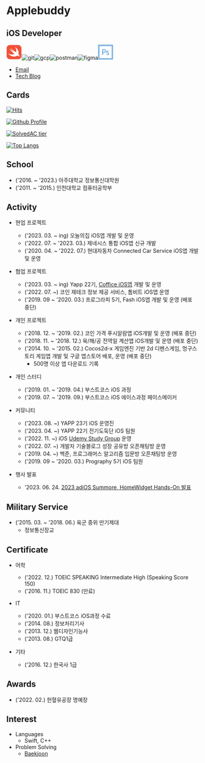 

# Applebuddy

## iOS Developer

<img src="https://raw.githubusercontent.com/devicons/devicon/master/icons/swift/swift-original.svg" alt="swift" width="40" height="40"/><img src="https://www.vectorlogo.zone/logos/git-scm/git-scm-icon.svg" alt="git" width="40" height="40"/><img src="https://www.vectorlogo.zone/logos/google_cloud/google_cloud-icon.svg" alt="gcp" width="40" height="40"/><img src="https://www.vectorlogo.zone/logos/getpostman/getpostman-icon.svg" alt="postman" width="40" height="40"/><img src="https://www.vectorlogo.zone/logos/figma/figma-icon.svg" alt="figma" width="40" height="40"/><img src="https://raw.githubusercontent.com/devicons/devicon/master/icons/photoshop/photoshop-line.svg" alt="photoshop" width="40" height="40"/>

- [Email](mailto:eagermin92@gmail.com)
- [Tech Blog](https://0urtrees.tistory.com)


## Cards

[![Hits](https://hits.seeyoufarm.com/api/count/incr/badge.svg?url=https%3A%2F%2Fgithub.com%2Fapplebuddy)](https://github.com/applebuddy)

[![Github Profile](https://github-readme-stats-git-masterrstaa-rickstaa.vercel.app/api?username=appleBuddy&show_icons=true&theme=vue-dark)](https://github.com/applebuddy)

[![SolvedAC tier](http://mazassumnida.wtf/api/v2/generate_badge?boj=applebuddy)](https://solved.ac/applebuddy)

[![Top Langs](https://github-readme-stats.vercel.app/api/top-langs/?username=applebuddy&layout=compact&hide=Visual%20Basic)](https://github.com/anuraghazra/github-readme-stats)

## School

- ('2016. ~ '2023.) 아주대학교 정보통신대학원
- ('2011. ~ '2015.) 인천대학교 컴퓨터공학부

## Activity

- 현업 프로젝트
  - ('2023. 03. ~ ing) 오늘의집 iOS앱 개발 및 운영
  - ('2022. 07. ~ '2023. 03.) 제네시스 통합 iOS앱 신규 개발
  - ('2020. 04. ~ '2022. 07.) 현대자동차 Connected Car Service iOS앱 개발 및 운영
 
- 협업 프로젝트
  - ('2023. 03. ~ ing) Yapp 22기, [Coffice iOS앱](https://github.com/YAPP-Github/Coffice-iOS) 개발 및 운영
  - ('2022. 07. ~) 코인 재테크 정보 제공 서비스, 톰비트 iOS앱 운영
  - ('2019. 09 ~ '2020. 03.) 프로그라피 5기, Fash iOS앱 개발 및 운영 (배포 중단)

- 개인 프로젝트
  - ('2018. 12. ~ '2019. 02.) 코인 가격 푸시알람앱 iOS개발 및 운영 (배포 중단)
  - ('2018. 11. ~ '2018. 12.) 육/해/공 전역일 계산앱 iOS개발 및 운영 (배포 중단)
  - ('2014. 10. ~ '2015. 02.) Cocos2d-x 게임엔진 기반 2d 디펜스게임, 멍구스토리 게임앱 개발 및 구글 앱스토어 배포, 운영 (배포 중단)
    - 500명 이상 앱 다운로드 기록

- 개인 스터디
  - ('2019. 01. ~ '2019. 04.) 부스트코스 iOS 과정
  - ('2019. 07. ~ '2019. 09.) 부스트코스 iOS 에이스과정 페이스메이커

- 커뮤니티
  - ('2023. 08. ~) YAPP 23기 iOS 운영진
  - ('2023. 04. ~) YAPP 22기 전기도둑단 iOS 팀원
  - ('2022. 11. ~) iOS [Udemy Study Group](https://github.com/orgs/iOS-Udemy-Study-Group/repositories) 운영
  - ('2022. 07. ~) 개발자 기술블로그 성장 공유방 오픈채팅방 운영
  - ('2019. 04. ~) 백준, 프로그래머스 알고리즘 입문방 오픈채팅방 운영
  - ('2019. 09 ~ '2020. 03.) Prography 5기 iOS 팀원
 
- 행사 발표
  - '2023. 06. 24. [2023 adiOS Summore, HomeWidget Hands-On 발표](https://github.com/applebuddy/HomeWidget-HandsOn)


## Military Service
- ('2015. 03. ~ '2018. 06.) 육군 중위 만기제대
  - 정보통신장교

## Certificate

- 어학
  - ('2022. 12.) TOEIC SPEAKING Intermediate High (Speaking Score 150)
  - ('2016. 11.) TOEIC 830 (만료)

- IT
  - ('2020. 01.) 부스트코스 iOS과정 수료
  - ('2014. 08.) 정보처리기사 
  - ('2013. 12.) 웹디자인기능사 
  - ('2013. 08.) GTQ1급

- 기타
  - ('2016. 12.) 한국사 1급


## Awards
- ('2022. 02.) 헌혈유공장 명예장


## Interest
- Languages
  - Swift, C++
- Problem Solving
  - [Baekjoon](https://www.acmicpc.net/user/applebuddy)

